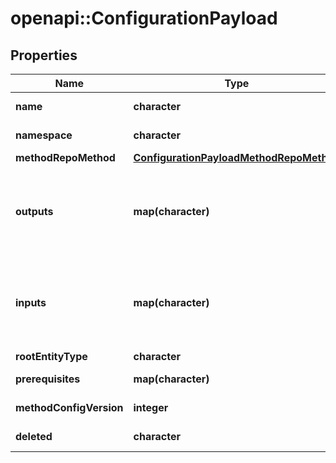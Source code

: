 # openapi::ConfigurationPayload


## Properties
Name | Type | Description | Notes
------------ | ------------- | ------------- | -------------
**name** | **character** | Name of this config | [optional] [default to &#39;cancer_exome_pipeline_v2&#39;]
**namespace** | **character** | Namespace of this config | [optional] [default to &#39;broad-dsde-dev&#39;]
**methodRepoMethod** | [**ConfigurationPayloadMethodRepoMethod**](ConfigurationPayload_methodRepoMethod.md) |  | [optional] 
**outputs** | **map(character)** | Map[String, AttributeString] from method&#39;s WDL outputs to fields in the workspace data model | [optional] 
**inputs** | **map(character)** | Map[String, AttributeString] from method&#39;s WDL inputs to fields in the workspace data model | [optional] 
**rootEntityType** | **character** |  | [optional] [default to &#39;pair&#39;]
**prerequisites** | **map(character)** | Map[String, AttributeString] | [optional] 
**methodConfigVersion** | **integer** | Snapshot ID of this config | [optional] [default to 1]
**deleted** | **character** | Has this config been deleted? | [optional] [default to FALSE]


